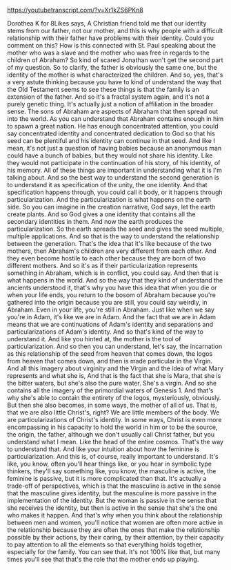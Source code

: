 https://youtubetranscript.com/?v=Xr1kZS6PKn8

 Dorothea K for 8Likes says, A Christian friend told me that our identity stems from our father, not our mother, and this is why people with a difficult relationship with their father have problems with their identity. Could you comment on this? How is this connected with St. Paul speaking about the mother who was a slave and the mother who was free in regards to the children of Abraham? So kind of scared Jonathan won't get the second part of my question. So to clarify, the father is obviously the same one, but the identity of the mother is what characterized the children. And so, yes, that's a very astute thinking because you have to kind of understand the way that the Old Testament seems to see these things is that the family is an extension of the father. And so it's a fractal system again, and it's not a purely genetic thing. It's actually just a notion of affiliation in the broader sense. The sons of Abraham are aspects of Abraham that then spread out into the world. As you can understand that Abraham contains enough in him to spawn a great nation. He has enough concentrated attention, you could say concentrated identity and concentrated dedication to God so that his seed can be plentiful and his identity can continue in that seed. And like I mean, it's not just a question of having babies because an anonymous man could have a bunch of babies, but they would not share his identity. Like they would not participate in the continuation of his story, of his identity, of his memory. All of these things are important in understanding what it is I'm talking about. And so the best way to understand the second generation is to understand it as specification of the unity, the one identity. And that specification happens through, you could call it body, or it happens through particularization. And the particularization is what happens on the earth side. So you can imagine in the creation narrative, God says, let the earth create plants. And so God gives a one identity that contains all the secondary identities in them. And now the earth produces the particularization. So the earth spreads the seed and gives the seed multiple, multiple applications. And so that is the way to understand the relationship between the generation. That's the idea that it's like because of the two mothers, then Abraham's children are very different from each other. And they even become hostile to each other because they are born of two different mothers. And so it's as if their particularization represents something in Abraham, which is in conflict, you could say. And then that is what happens in the world. And so the way that they kind of understand the ancients understood it, that's why you have this idea that when you die or when your life ends, you return to the bosom of Abraham because you're gathered into the origin because you are still, you could say weirdly, in Abraham. Even in your life, you're still in Abraham. Just like when we say you're in Adam, it's like we are in Adam. And the fact that we are in Adam means that we are continuations of Adam's identity and separations and particularizations of Adam's identity. And so that's kind of the way to understand it. And like you hinted at, the mother is the tool of particularization. And so then you can understand, let's say, the incarnation as this relationship of the seed from heaven that comes down, the logos from heaven that comes down, and then is made particular in the Virgin. And all this imagery about virginity and the Virgin and the idea of what Mary represents and what she is, And that is the fact that she is Mara, that she is the bitter waters, but she's also the pure water. She's a virgin. And so she contains all the imagery of the primordial waters of Genesis 1. And that's why she's able to contain the entirety of the logos, mysteriously, obviously. But then she also becomes, in some ways, the mother of all of us. That is, that we are also little Christ's, right? We are little members of the body. We are particularizations of Christ's identity. In some ways, Christ is even more encompassing in his capacity to hold the world in him or to be the source, the origin, the father, although we don't usually call Christ father, but you understand what I mean. Like the head of the entire cosmos. That's the way to understand that. And like your intuition about how the feminine is particularization. And this is, of course, really important to understand. It's like, you know, often you'll hear things like, or you hear in symbolic type thinkers, they'll say something like, you know, the masculine is active, the feminine is passive, but it is more complicated than that. It's actually a trade-off of perspectives, which is that the masculine is active in the sense that the masculine gives identity, but the masculine is more passive in the implementation of the identity. But the woman is passive in the sense that she receives the identity, but then is active in the sense that she's the one who makes it happen. And that's why when you think about the relationship between men and women, you'll notice that women are often more active in the relationship because they are often the ones that make the relationship possible by their actions, by their caring, by their attention, by their capacity to pay attention to all the elements so that everything holds together, especially for the family. You can see that. It's not 100% like that, but many times you'll see that that's the role that the mother ends up playing.
